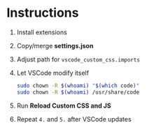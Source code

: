 # Instructions

1. Install extensions
1. Copy/merge **settings.json**
1. Adjust path for `vscode_custom_css.imports`
1. Let VSCode modify itself

    ```sh
    sudo chown -R $(whoami) "$(which code)"
    sudo chown -R $(whoami) /usr/share/code
    ```

1. Run **Reload Custom CSS and JS**
1. Repeat `4.` and `5.` after VSCode updates
